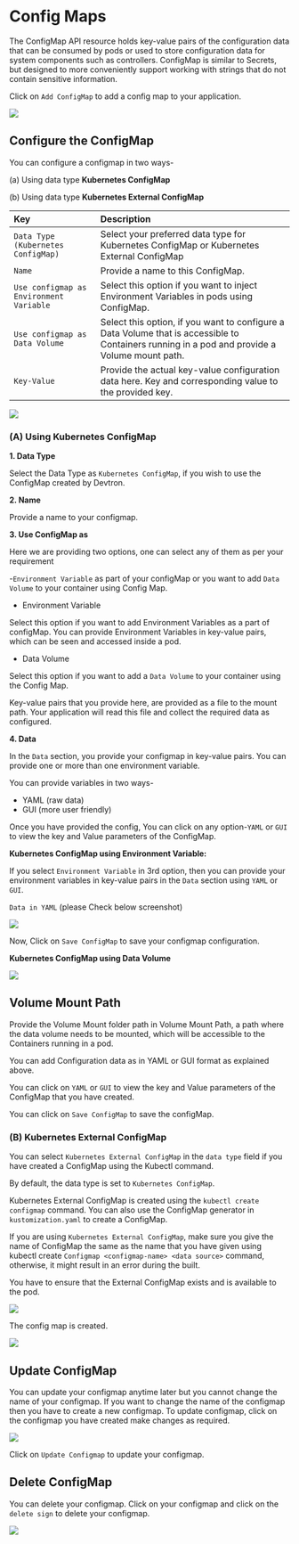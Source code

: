 # Config Maps

The ConfigMap API resource holds key-value pairs of the configuration data that can be consumed by pods or used to store configuration data for system components such as controllers. ConfigMap is similar to Secrets, but designed to more conveniently support working with strings that do not contain sensitive information.

Click on `Add ConfigMap` to add a config map to your application.

![](../../.gitbook/assets/ad-confgimap%20%283%29%20%284%29.jpg)

## Configure the ConfigMap

You can configure a configmap in two ways-

\(a\) Using data type **Kubernetes ConfigMap**

\(b\) Using data type **Kubernetes External ConfigMap**

| Key | Description |
| :--- | :--- |
| `Data Type (Kubernetes ConfigMap)` | Select your preferred data type for Kubernetes ConfigMap or Kubernetes External ConfigMap |
| `Name` | Provide a name to this ConfigMap. |
| `Use configmap as Environment Variable` | Select this option if you want to inject Environment Variables in pods using ConfigMap. |
| `Use configmap as Data Volume` | Select this option, if you want to configure a Data Volume that is accessible to Containers running in a pod and provide a Volume mount path. |
| `Key-Value` | Provide the actual key-value configuration data here. Key and corresponding value to the provided key. |

![](../../.gitbook/assets/config1%20%283%29%20%283%29.jpg)

### \(A\) Using Kubernetes ConfigMap

**1. Data Type**

Select the Data Type as `Kubernetes ConfigMap`, if you wish to use the ConfigMap created by Devtron.

**2. Name**

Provide a name to your configmap.

**3. Use ConfigMap as**

Here we are providing two options, one can select any of them as per your requirement

-`Environment Variable` as part of your configMap or you want to add `Data Volume` to your container using Config Map.

* Environment Variable

Select this option if you want to add Environment Variables as a part of configMap. You can provide Environment Variables in key-value pairs, which can be seen and accessed inside a pod.

* Data Volume

Select this option if you want to add a `Data Volume` to your container using the Config Map.

Key-value pairs that you provide here, are provided as a file to the mount path. Your application will read this file and collect the required data as configured.

**4. Data**

In the `Data` section, you provide your configmap in key-value pairs. You can provide one or more than one environment variable.

You can provide variables in two ways-

* YAML \(raw data\)
* GUI \(more user friendly\)

Once you have provided the config, You can click on any option-`YAML` or `GUI` to view the key and Value parameters of the ConfigMap.

**Kubernetes ConfigMap using Environment Variable:**

If you select `Environment Variable` in 3rd option, then you can provide your environment variables in key-value pairs in the `Data` section using `YAML` or `GUI`.

`Data in YAML` \(please Check below screenshot\)

![](../../.gitbook/assets/configmap-yaml%20%283%29%20%285%29%20%286%29%20%281%29.jpg)

Now, Click on `Save ConfigMap` to save your configmap configuration.

**Kubernetes ConfigMap using Data Volume**

![](../../.gitbook/assets/configmap-yaml%20%283%29%20%285%29%20%286%29.jpg)

## Volume Mount Path

Provide the Volume Mount folder path in Volume Mount Path, a path where the data volume needs to be mounted, which will be accessible to the Containers running in a pod.

You can add Configuration data as in YAML or GUI format as explained above.

You can click on `YAML` or `GUI` to view the key and Value parameters of the ConfigMap that you have created.

You can click on `Save ConfigMap` to save the configMap.

### \(B\) Kubernetes External ConfigMap

You can select `Kubernetes External ConfigMap` in the `data type` field if you have created a ConfigMap using the Kubectl command.

By default, the data type is set to `Kubernetes ConfigMap`.

Kubernetes External ConfigMap is created using the `kubectl create configmap` command. You can also use the ConfigMap generator in `kustomization.yaml` to create a ConfigMap.

If you are using `Kubernetes External ConfigMap`, make sure you give the name of ConfigMap the same as the name that you have given using kubectl create `Configmap <configmap-name> <data source>` command, otherwise, it might result in an error during the built.

You have to ensure that the External ConfigMap exists and is available to the pod.

![](../../.gitbook/assets/config4%20%283%29%20%284%29.jpg)

The config map is created.

![](../../.gitbook/assets/created-configmap%20%283%29%20%286%29.gif)

## Update ConfigMap

You can update your configmap anytime later but you cannot change the name of your configmap. If you want to change the name of the configmap then you have to create a new configmap. To update configmap, click on the configmap you have created make changes as required.

![](../../.gitbook/assets/update_configmap%20%283%29%20%286%29.png)

Click on `Update Configmap` to update your configmap.

## Delete ConfigMap

You can delete your configmap. Click on your configmap and click on the `delete sign` to delete your configmap.

![](../../.gitbook/assets/delete_configmap%20%282%29%20%282%29%20%284%29.png)

